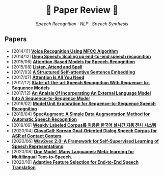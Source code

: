 # <h1 align="center">:star2: Paper Review :star2:</h1>
  
<p align=center><i> Speech Recognition · NLP · Speech Synthesis </i></p>  
  
## Papers  
* \[2014/11\] [**Voice Recognition Using MFCC Algorithm**](https://blog.naver.com/sooftware/221661644808)    
* \[2014/12\] [**Deep Speech: Scaling up end-to-end speech recognition**](https://github.com/sh951011/Paper-Review/blob/master/Review/Deep%20Speech-Scaling%20up%20end-to-end%20speech%20recognition.md) 
* \[2015/06\] [**Attention-Based Models for Speech-Recognition**](https://github.com/sh951011/Paper-Review/blob/master/Review/Attention-Based%20Models%20for%20Speech%20Recognition.md) 
* \[2015/08\] [**Listen, Attend and Spell**](https://github.com/sh951011/Paper-Review/blob/master/Review/Listen%2C%20Attend%20and%20Spell.md) 
* \[2017/03\] [**A Structured Self-attentive Sentence Embedding**](https://github.com/sh951011/Paper-Review/blob/master/Review/A%20Structured%20Self-attentive%20Sentence%20Embedding.md)
* \[2017/07\] [**Attention Is All You Need**]() 
* \[2017/12\] [**State-of-the-art Speech Recognition With Sequence-to-Sequence Models**](https://github.com/sh951011/Paper-Review/blob/master/Review/State%20Of%20The%20Art%20Speech%20Recognition%20with%20Sequence%20to%20Sequence%20Models.md)
* \[2017/12\] [**An Analsis Of Incorporating An External Language Model Into A Sequence-to-Sequence Model**](https://github.com/sooftware/Paper-Review/blob/master/Review/Incorporating%20an%20External%20LM%20into%20A%20seq2seq%20Model.pdf)   
* \[2019/02\] [**Model Unit Exploration for Sequence-to-Sequence Speech Recognition**](https://github.com/sh951011/Paper-Review/blob/master/Review/Model%20Unit%20Exploration%20for%20Sequence-to-Sequence%20Speech%20Recognition.md)
* \[2019/04\] [**SpecAugment:  A Simple Data Augmentation Method for Automatic Speech Recognition**](https://github.com/sh951011/Paper-Review/blob/master/Review/A%20Simple%20Data%20Augmentation%20Method%20for%20Automatic%20Speech%20Recognition.md)
* \[2019/06\] [**Weakly Labeled Corpus를 이용한 한국어 실시간 자동 전사 시스템**](https://github.com/sooftware/Speech-Note/blob/master/Paper/Weakly%20Labeled%20Corpus%EB%A5%BC%20%EC%9D%B4%EC%9A%A9%ED%95%9C%20%ED%95%9C%EA%B5%AD%EC%96%B4%20%EC%8B%A4%EC%8B%9C%EA%B0%84%20%EC%9E%90%EB%8F%99%20%EC%A0%84%EC%82%AC%20%EC%8B%9C%EC%8A%A4%ED%85%9C.md)  
* \[2020/04\] [**ClovaCall: Korean Goal-Oriented Dialog Speech Corpus for ASR of Contact Centers**](https://github.com/sooftware/Paper-Review/blob/master/Review/ClovaCall%20-%20Korean%20Goal-Oriented%20Dialog%20Speech%20Corpus%20for%20Automatic%20Speech%20Recognition%20of%20Contact%20Centers.md)
* \[2020/06\] [**Wav2vec 2.0: A Framework for Self-Supervised
Learning of Speech Representations**](https://github.com/sooftware/Paper-Review/blob/master/Review/wav2vec%202.0%20:%20A%20Framework%20for%20Self-Supervised%20Learning%20of%20Speech%20Representations.md)  
* \[2020/08\] [**One Model, Many Languages: Meta-learning for Multilingual Text-to-Speech**](https://github.com/sooftware/Paper-Review/blob/master/Review/One%20Model%2C%20Many%20Languages:%20Meta-learning%20for%20Multilingual%20Text-to-Speech.md). 
* \[2020/10\] [**Adaptive Feature Selection for End-to-End Speech Translation**](https://github.com/sooftware/Paper-Review/blob/master/Review/Adaptive%20Feature%20Selection%20for%20End-to-End%20Speech%20Translation.md)
